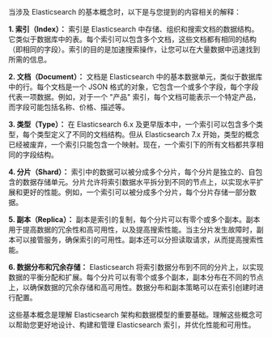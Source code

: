 当涉及 Elasticsearch 的基本概念时，以下是与您提到的内容相关的解释：

**1. 索引（Index）：**
索引是 Elasticsearch 中存储、组织和搜索文档的数据结构。它类似于数据库中的表。每个索引可以包含多个文档，这些文档都有相同的结构（即相同的字段）。索引的目的是加速搜索操作，让您可以在大量数据中迅速找到所需的信息。

**2. 文档（Document）：**
文档是 Elasticsearch 中的基本数据单元，类似于数据库中的行。每个文档是一个 JSON 格式的对象，它包含一个或多个字段，每个字段代表一项数据。例如，对于一个 "产品" 索引，每个文档可能表示一个特定产品，而字段可能包括名称、价格、描述等。

**3. 类型（Type）：**
在 Elasticsearch 6.x 及更早版本中，一个索引可以包含多个类型，每个类型定义了不同的文档结构。但从 Elasticsearch 7.x 开始，类型的概念已经被废弃，一个索引只能包含一个映射。现在，一个索引下的所有文档都共享相同的字段结构。

**4. 分片（Shard）：**
索引中的数据可以被分成多个分片，每个分片是独立的、自包含的数据存储单元。分片允许将索引数据水平拆分到不同的节点上，以实现水平扩展和更好的性能。例如，一个索引可以被分成多个分片，每个分片存储一部分数据。

**5. 副本（Replica）：**
副本是索引的复制，每个分片可以有零个或多个副本。副本用于提高数据的冗余性和高可用性，以及提高搜索性能。当主分片发生故障时，副本可以接管服务，确保索引的可用性。副本还可以分担读取请求，从而提高搜索性能。

**6. 数据分布和冗余存储：**
Elasticsearch 将索引数据分布到不同的分片上，以实现数据的平衡分配和扩展。每个分片可以有零个或多个副本，副本分布在不同的节点上，以确保数据的冗余存储和高可用性。数据分布和副本策略可以在索引创建时进行配置。

这些基本概念是理解 Elasticsearch 架构和数据模型的重要基础。理解这些概念可以帮助您更好地设计、构建和管理 Elasticsearch 索引，并优化性能和可用性。